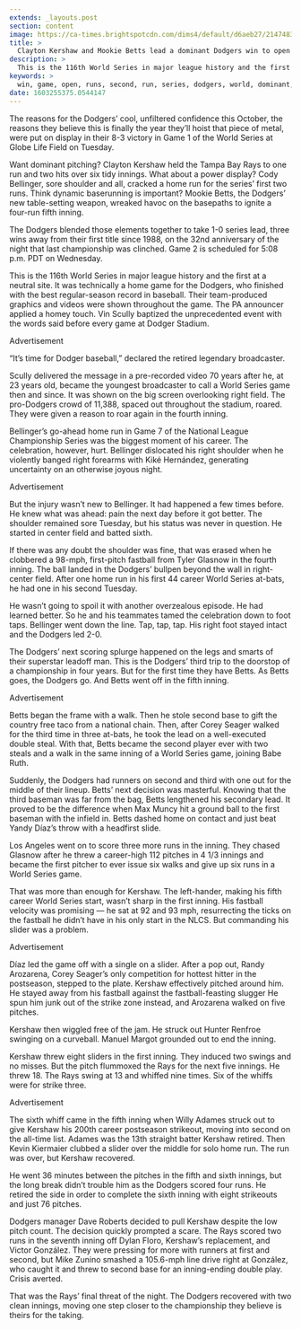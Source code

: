 ```yaml
--- 
extends: _layouts.post 
section: content 
image: https://ca-times.brightspotcdn.com/dims4/default/d6aeb27/2147483647/strip/true/crop/3222x1692+0+0/resize/1200x630!/quality/90/?url=https%3A%2F%2Fcalifornia-times-brightspot.s3.amazonaws.com%2F04%2F12%2F3faf45b641bfa4816a0bbd4192ac%2Fla-photos-1staff-635655-sp-1020-dodgers-rays-series4-wjs.jpg 
title: > 
  Clayton Kershaw and Mookie Betts lead a dominant Dodgers win to open the World Series 
description: > 
  This is the 116th World Series in major league history and the first at a neutral site.Scully delivered the message in a pre-recorded video 70 years after he, at 23 years old, became the youngest broadcaster to call a World Series game then and since.After one home run in his first 44 career World Series at-bats, he had one in his second Tuesday.With that, Betts became the second player ever with two steals and a walk in the same inning of a World Series game, joining Babe Ruth.The left-hander, making his fifth career World Series start, wasn’t sharp in the first inning. 
keywords: > 
  win, game, open, runs, second, run, series, dodgers, world, dominant, kershaw, betts, clayton, mookie, inning, lead 
date: 1603255375.0544147 
--- 
```

<div><p>The reasons for the Dodgers&#8217; cool, unfiltered confidence this October, the reasons they believe this is finally the year they&#8217;ll hoist that piece of metal, were put on display in their 8-3 victory in Game 1 of the World Series at Globe Life Field on Tuesday.</p><p>Want dominant pitching? Clayton Kershaw held the Tampa Bay Rays to one run and two hits over six tidy innings. What about a power display? Cody Bellinger, sore shoulder and all, cracked a home run for the series&#8217; first two runs. Think dynamic baserunning is important? Mookie Betts, the Dodgers&#8217; new table-setting weapon, wreaked havoc on the basepaths to ignite a four-run fifth inning.</p><p>The Dodgers blended those elements together to take 1-0 series lead, three wins away from their first title since 1988, on the 32nd anniversary of the night that last championship was clinched. Game 2 is scheduled for 5:08 p.m. PDT on Wednesday.</p><p>This is the 116th World Series in major league history and the first at a neutral site. It was technically a home game for the Dodgers, who finished with the best regular-season record in baseball. Their team-produced graphics and videos were shown throughout the game. The PA announcer applied a homey touch. Vin Scully baptized the unprecedented event with the words said before every game at Dodger Stadium.</p><p class="google-dfp-ad-caption">Advertisement</p>
    <p id="google-ad7013e196-b1ad-4ffc-849c-ea4d1b0af021" class="google-dfp-ad injected">
        <p class="google-dfp-ad-placeholder"></p>
    </p>
<p>&#8220;It&#8217;s time for Dodger baseball,&#8221; declared the retired legendary broadcaster.</p><p>Scully delivered the message in a pre-recorded video 70 years after he, at 23 years old, became the youngest broadcaster to call a World Series game then and since. It was shown on the big screen overlooking right field. The pro-Dodgers crowd of 11,388, spaced out throughout the stadium, roared. They were given a reason to roar again in the fourth inning.</p><p>Bellinger&#8217;s go-ahead home run in Game 7 of the National League Championship Series was the biggest moment of his career. The celebration, however, hurt. Bellinger dislocated his right shoulder when he violently banged right forearms with Kik&#233; Hern&#225;ndez, generating uncertainty on an otherwise joyous night.</p><p class="google-dfp-ad-caption">Advertisement</p>
    <p id="google-adba15f3b3-2d3e-4071-876c-1d266af511e1" class="google-dfp-ad injected">
        <p class="google-dfp-ad-placeholder"></p>
    </p>
<p></p><p id="nativo_1"></p><p>But the injury wasn&#8217;t new to Bellinger. It had happened a few times before. He knew what was ahead: pain the next day before it got better. The shoulder remained sore Tuesday, but his status was never in question. He started in center field and batted sixth.</p><p>If there was any doubt the shoulder was fine, that was erased when he clobbered a 98-mph, first-pitch fastball from Tyler Glasnow in the fourth inning. The ball landed in the Dodgers&#8217; bullpen beyond the wall in right-center field. After one home run in his first 44 career World Series at-bats, he had one in his second Tuesday.</p><p>He wasn&#8217;t going to spoil it with another overzealous episode. He had learned better. So he and his teammates tamed the celebration down to foot taps. Bellinger went down the line. Tap, tap, tap. His right foot stayed intact and the Dodgers led 2-0.</p><p>The Dodgers&#8217; next scoring splurge happened on the legs and smarts of their superstar leadoff man. This is the Dodgers&#8217; third trip to the doorstop of a championship in four years. But for the first time they have Betts. As Betts goes, the Dodgers go. And Betts went off in the fifth inning.</p><p class="google-dfp-ad-caption">Advertisement</p>
    <p id="google-ad136dcdb7-9d14-4051-ba5c-219b2ce7ef93" class="google-dfp-ad injected">
        <p class="google-dfp-ad-placeholder"></p>
    </p>
<p>Betts began the frame with a walk. Then he stole second base to gift the country free taco from a national chain. Then, after Corey Seager walked for the third time in three at-bats, he took the lead on a well-executed double steal. With that, Betts became the second player ever with two steals and a walk in the same inning of a World Series game, joining Babe Ruth.</p><p>Suddenly, the Dodgers had runners on second and third with one out for the middle of their lineup. Betts&#8217; next decision was masterful. Knowing that the third baseman was far from the bag, Betts lengthened his secondary lead. It proved to be the difference when Max Muncy hit a ground ball to the first baseman with the infield in. Betts dashed home on contact and just beat Yandy D&#237;az&#8217;s throw with a headfirst slide.</p><p>Los Angeles went on to score three more runs in the inning. They chased Glasnow after he threw a career-high 112 pitches in 4 1/3 innings and became the first pitcher to ever issue six walks and give up six runs in a World Series game.</p><p>That was more than enough for Kershaw. The left-hander, making his fifth career World Series start, wasn&#8217;t sharp in the first inning. His fastball velocity was promising &#8212; he sat at 92 and 93 mph, resurrecting the ticks on the fastball he didn&#8217;t have in his only start in the NLCS. But commanding his slider was a problem.</p><p class="google-dfp-ad-caption">Advertisement</p>
    <p id="google-adb157e2b8-4286-4241-8e66-101c88527805" class="google-dfp-ad injected">
        <p class="google-dfp-ad-placeholder"></p>
    </p>
<p>D&#237;az led the game off with a single on a slider. After a pop out, Randy Arozarena, Corey Seager&#8217;s only competition for hottest hitter in the postseason, stepped to the plate. Kershaw effectively pitched around him. He stayed away from his fastball against the fastball-feasting slugger He spun him junk out of the strike zone instead, and Arozarena walked on five pitches.</p><p>Kershaw then wiggled free of the jam. He struck out Hunter Renfroe swinging on a curveball. Manuel Margot grounded out to end the inning.</p><p>Kershaw threw eight sliders in the first inning. They induced two swings and no misses. But the pitch flummoxed the Rays for the next five innings. He threw 18. The Rays swing at 13 and whiffed nine times. Six of the whiffs were for strike three.</p><p class="google-dfp-ad-caption">Advertisement</p>
    <p id="google-adeca3fc76-ea9f-495c-8da5-89e817e099e9" class="google-dfp-ad injected">
        <p class="google-dfp-ad-placeholder"></p>
    </p>
<p>The sixth whiff came in the fifth inning when Willy Adames struck out to give Kershaw his 200th career postseason strikeout, moving into second on the all-time list. Adames was the 13th straight batter Kershaw retired. Then Kevin Kiermaier clubbed a slider over the middle for solo home run. The run was over, but Kershaw recovered.</p><p>He went 36 minutes between the pitches in the fifth and sixth innings, but the long break didn&#8217;t trouble him as the Dodgers scored four runs. He retired the side in order to complete the sixth inning with eight strikeouts and just 76 pitches.</p><p>Dodgers manager Dave Roberts decided to pull Kershaw despite the low pitch count. The decision quickly prompted a scare. The Rays scored two runs in the seventh inning off Dylan Floro, Kershaw&#8217;s replacement, and Victor Gonz&#225;lez. They were pressing for more with runners at first and second, but Mike Zunino smashed a 105.6-mph line drive right at Gonz&#225;lez, who caught it and threw to second base for an inning-ending double play. Crisis averted.</p><p>That was the Rays&#8217; final threat of the night. The Dodgers recovered with two clean innings, moving one step closer to the championship they believe is theirs for the taking.<br></p></div>